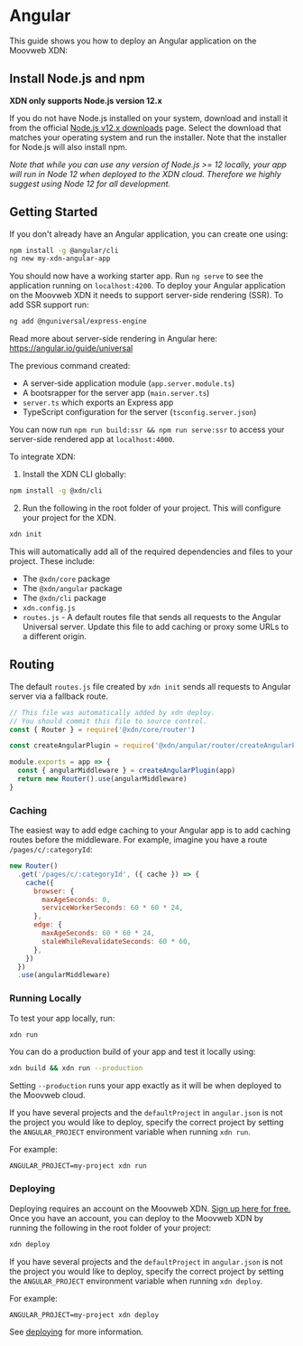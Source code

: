 # Angular

This guide shows you how to deploy an Angular application on the Moovweb XDN:

## Install Node.js and npm

**XDN only supports Node.js version 12.x**

If you do not have Node.js installed on your system, download and install it from the official [Node.js v12.x downloads](https://nodejs.org/dist/latest-v12.x/) page. Select the download that matches your operating system and run the installer. Note that the installer for Node.js will also install npm.

_Note that while you can use any version of Node.js >= 12 locally, your app will run in Node 12 when deployed to the XDN cloud. Therefore we highly suggest using Node 12 for all development._

## Getting Started

If you don't already have an Angular application, you can create one using:

```bash
npm install -g @angular/cli
ng new my-xdn-angular-app
```

You should now have a working starter app. Run `ng serve` to see the application running on `localhost:4200`.
To deploy your Angular application on the Moovweb XDN it needs to support server-side rendering (SSR). To add SSR support run:

```bash
ng add @nguniversal/express-engine
```

Read more about server-side rendering in Angular here: https://angular.io/guide/universal

The previous command created:

- A server-side application module (`app.server.module.ts`)
- A bootsrapper for the server app (`main.server.ts`)
- `server.ts` which exports an Express app
- TypeScript configuration for the server (`tsconfig.server.json`)

You can now run `npm run build:ssr && npm run serve:ssr` to access your server-side rendered app at `localhost:4000`.

To integrate XDN:

1. Install the XDN CLI globally:

```bash
npm install -g @xdn/cli
```

2. Run the following in the root folder of your project. This will configure your project for the XDN.

```bash
xdn init
```

This will automatically add all of the required dependencies and files to your project. These include:

- The `@xdn/core` package
- The `@xdn/angular` package
- The `@xdn/cli` package
- `xdn.config.js`
- `routes.js` - A default routes file that sends all requests to the Angular Universal server. Update this file to add caching or proxy some URLs to a different origin.

## Routing

The default `routes.js` file created by `xdn init` sends all requests to Angular server via a fallback route.

```js
// This file was automatically added by xdn deploy.
// You should commit this file to source control.
const { Router } = require('@xdn/core/router')

const createAngularPlugin = require('@xdn/angular/router/createAngularPlugin')

module.exports = app => {
  const { angularMiddleware } = createAngularPlugin(app)
  return new Router().use(angularMiddleware)
}
```

### Caching

The easiest way to add edge caching to your Angular app is to add caching routes before the middleware. For example,
imagine you have a route `/pages/c/:categoryId`:

```js
new Router()
  .get('/pages/c/:categoryId', ({ cache }) => {
    cache({
      browser: {
        maxAgeSeconds: 0,
        serviceWorkerSeconds: 60 * 60 * 24,
      },
      edge: {
        maxAgeSeconds: 60 * 60 * 24,
        staleWhileRevalidateSeconds: 60 * 60,
      },
    })
  })
  .use(angularMiddleware)
```

### Running Locally

To test your app locally, run:

```bash
xdn run
```

You can do a production build of your app and test it locally using:

```bash
xdn build && xdn run --production
```

Setting `--production` runs your app exactly as it will be when deployed to the Moovweb cloud.

If you have several projects and the `defaultProject` in `angular.json` is not the project you would like to deploy, specify the correct project by setting the `ANGULAR_PROJECT` environment variable when running `xdn run`.

For example:

```
ANGULAR_PROJECT=my-project xdn run
```

### Deploying

Deploying requires an account on the Moovweb XDN. [Sign up here for free.](https://moovweb.app/signup) Once you have an account, you can deploy to the Moovweb XDN by running the following in the root folder of your project:

```bash
xdn deploy
```

If you have several projects and the `defaultProject` in `angular.json` is not the project you would like to deploy, specify the correct project by setting the `ANGULAR_PROJECT` environment variable when running `xdn deploy`.

For example:

```
ANGULAR_PROJECT=my-project xdn deploy
```

See [deploying](deploying) for more information.
